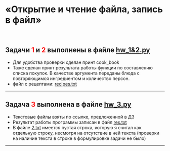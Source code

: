 # «Открытие и чтение файла, запись в файл»
<br>

## Задачи <span style="color:red">1</span> и <span style="color:red">2</span> выполнены в файле [hw_1&2.py](/hw_1&2.py)

- Для удобства проверки сделан принт cook_book
- Таже сделан принт результата работы функции по составлению списка покупок. В качестве аргумента переданы блюда с повторяющимся ингредиентом и количество персон.
- файл с рецептами: [recipes.txt](/recipes.txt)

***

## Задача <span style="color:red">3</span> выполнена в файле [hw_3.py](/hw_3.py)

- Текстовые файлы взяты по ссылке, предложенной в ДЗ
- Результат работы программы записан в файл [res.txt](/res.txt)
- В файле [2.txt](/2.txt) имеется пустая строка, которую я считал как отдельную строку, несмотря на отсутствие в ней текста (проверки на наличие текста в строке в формулировке задачи не было)

***